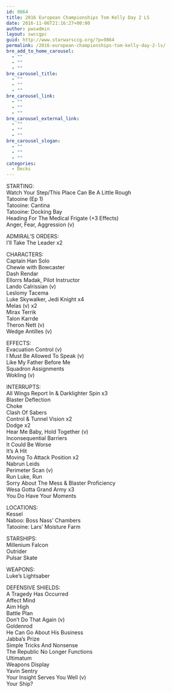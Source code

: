 ```yaml
---
id: 9864
title: 2016 European Championships Tom Kelly Day 2 LS
date: 2016-11-06T21:16:27+00:00
author: pwsadmin
layout: swccgpc
guid: http://www.starwarsccg.org/?p=9864
permalink: /2016-european-championships-tom-kelly-day-2-ls/
bre_add_to_home_carousel:
  - ""
  - ""
  - ""
bre_carousel_title:
  - ""
  - ""
  - ""
bre_carousel_link:
  - ""
  - ""
  - ""
bre_carousel_external_link:
  - ""
  - ""
  - ""
bre_carousel_slogan:
  - ""
  - ""
  - ""
categories:
  - Decks
---
```

STARTING:  
Watch Your Step/This Place Can Be A Little Rough  
Tatooine (Ep 1)  
Tatooine: Cantina  
Tatooine: Docking Bay  
Heading For The Medical Frigate (+3 Effects)  
Anger, Fear, Aggression (v)

ADMIRAL&#8217;S ORDERS:  
I&#8217;ll Take The Leader x2

CHARACTERS:  
Captain Han Solo  
Chewie with Bowcaster  
Dash Rendar  
Ellorrs Madak, Pilot Instructor  
Lando Calrissian (v)  
Leslomy Tacema  
Luke Skywalker, Jedi Knight x4  
Melas (v) x2  
Mirax Terrik  
Talon Karrde  
Theron Nett (v)  
Wedge Antilles (v)

EFFECTS:  
Evacuation Control (v)  
I Must Be Allowed To Speak (v)  
Like My Father Before Me  
Squadron Assignments  
Wokling (v)

INTERRUPTS:  
All Wings Report In & Darklighter Spin x3  
Blaster Deflection  
Choke  
Clash Of Sabers  
Control & Tunnel Vision x2  
Dodge x2  
Hear Me Baby, Hold Together (v)  
Inconsequential Barriers  
It Could Be Worse  
It&#8217;s A Hit  
Moving To Attack Position x2  
Nabrun Leids  
Perimeter Scan (v)  
Run Luke, Run  
Sorry About The Mess & Blaster Proficiency  
Wesa Gotta Grand Army x3  
You Do Have Your Moments

LOCATIONS:  
Kessel  
Naboo: Boss Nass&#8217; Chambers  
Tatooine: Lars&#8217; Moisture Farm

STARSHIPS:  
Millenium Falcon  
Outrider  
Pulsar Skate

WEAPONS:  
Luke&#8217;s Lightsaber

DEFENSIVE SHIELDS:  
A Tragedy Has Occurred  
Affect Mind  
Aim High  
Battle Plan  
Don&#8217;t Do That Again (v)  
Goldenrod  
He Can Go About His Business  
Jabba&#8217;s Prize  
Simple Tricks And Nonsense  
The Republic No Longer Functions  
Ultimatum  
Weapons Display  
Yavin Sentry  
Your Insight Serves You Well (v)  
Your Ship?